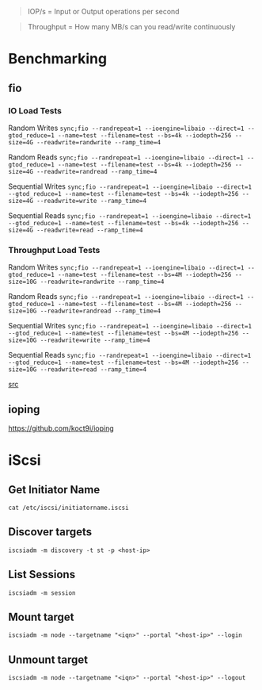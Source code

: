 > IOP/s = Input or Output operations per second

> Throughput = How many MB/s can you read/write continuously

# Benchmarking
## fio
### IO Load Tests
Random Writes
`sync;fio --randrepeat=1 --ioengine=libaio --direct=1 --gtod_reduce=1 --name=test --filename=test --bs=4k --iodepth=256 --size=4G --readwrite=randwrite --ramp_time=4`

Random Reads
`sync;fio --randrepeat=1 --ioengine=libaio --direct=1 --gtod_reduce=1 --name=test --filename=test --bs=4k --iodepth=256 --size=4G --readwrite=randread --ramp_time=4`

Sequential Writes
`sync;fio --randrepeat=1 --ioengine=libaio --direct=1 --gtod_reduce=1 --name=test --filename=test --bs=4k --iodepth=256 --size=4G --readwrite=write --ramp_time=4`

Sequential Reads
`sync;fio --randrepeat=1 --ioengine=libaio --direct=1 --gtod_reduce=1 --name=test --filename=test --bs=4k --iodepth=256 --size=4G --readwrite=read --ramp_time=4`

### Throughput Load Tests
Random Writes
`sync;fio --randrepeat=1 --ioengine=libaio --direct=1 --gtod_reduce=1 --name=test --filename=test --bs=4M --iodepth=256 --size=10G --readwrite=randwrite --ramp_time=4`

Random Reads
`sync;fio --randrepeat=1 --ioengine=libaio --direct=1 --gtod_reduce=1 --name=test --filename=test --bs=4M --iodepth=256 --size=10G --readwrite=randread --ramp_time=4`

Sequential Writes
`sync;fio --randrepeat=1 --ioengine=libaio --direct=1 --gtod_reduce=1 --name=test --filename=test --bs=4M --iodepth=256 --size=10G --readwrite=write --ramp_time=4`

Sequential Reads
`sync;fio --randrepeat=1 --ioengine=libaio --direct=1 --gtod_reduce=1 --name=test --filename=test --bs=4M --iodepth=256 --size=10G --readwrite=read --ramp_time=4`

[src](https://smcleod.net/benchmarking-io/)

## ioping 
https://github.com/koct9i/ioping

# iScsi
## Get Initiator Name
`cat /etc/iscsi/initiatorname.iscsi`

## Discover targets
`iscsiadm -m discovery -t st -p <host-ip>`

## List Sessions
`iscsiadm -m session`

## Mount target
`iscsiadm -m node --targetname "<iqn>" --portal "<host-ip>" --login`

## Unmount target
`iscsiadm -m node --targetname "<iqn>" --portal "<host-ip>" --logout`
